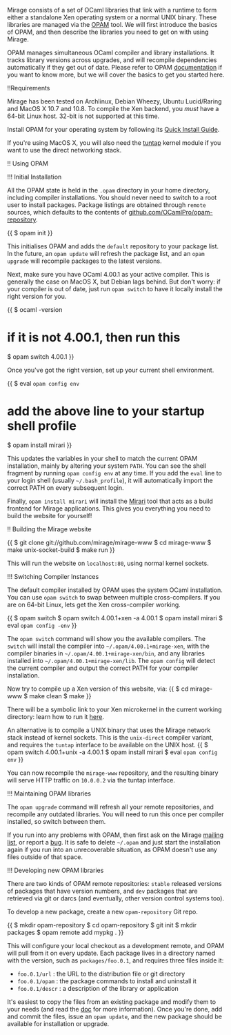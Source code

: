 Mirage consists of a set of OCaml libraries that link with a runtime to form
either a standalone Xen operating system or a normal UNIX binary.  These
libraries are managed via the [OPAM](http://opam.ocamlpro.com) tool.  We will
first introduce the basics of OPAM, and then describe the libraries you need to
get on with using Mirage.

OPAM manages simultaneous OCaml compiler and library installations.  It tracks
library versions across upgrades, and will recompile dependencies automatically
if they get out of date.  Please refer to OPAM
[documentation](https://opam.ocamlpro.com) if you want to know more, but we
will cover the basics to get you started here.

!!Requirements

Mirage has been tested on Archlinux, Debian Wheezy, Ubuntu Lucid/Raring and MacOS X 10.7 and 10.8. To compile the Xen backend, you *must* have a 64-bit Linux host. 32-bit is not supported at this time.

Install OPAM for your operating system by following its [Quick Install Guide](http://opam.ocamlpro.com/doc/Quick_Install.html).

If you're using MacOS X, you will also need the
[tuntap](http://tuntaposx.sourceforge.net/) kernel module if you want to use
the direct networking stack.

!! Using OPAM

!!! Initial Installation

All the OPAM state is held in the `.opam` directory in your home directory,
including compiler installations.  You should never need to switch to a root
user to install packages.  Package listings are obtained through `remote`
sources, which defaults to the contents of [github.com/OCamlPro/opam-repository](http://github.com/OCamlPro/opam-repository).

{{
$ opam init
}}

This initialises OPAM and adds the `default` repository to your package list.
In the future, an `opam update` will refresh the package list, and an
`opam upgrade` will recompile packages to the latest versions.

Next, make sure you have OCaml 4.00.1 as your active compiler.  This is generally
the case on MacOS X, but Debian lags behind.  But don't worry: if your compiler
is out of date, just run `opam switch` to have it locally install the right
version for you.

{{
$ ocaml -version
# if it is not 4.00.1, then run this
$ opam switch 4.00.1
}}

Once you've got the right version, set up your current shell environment.

{{
$ eval `opam config env`
# add the above line to your startup shell profile
$ opam install mirari
}}

This updates the variables in your shell to match the current OPAM
installation, mainly by altering your system `PATH`.  You can see the shell
fragment by running `opam config env` at any time.  If you add the `eval` line
to your login shell (usually `~/.bash_profile`), it will automatically import the
correct PATH on every subsequent login.

Finally, `opam install mirari` will install the [Mirari](/blog/mirari)
tool that acts as a build frontend for Mirage applications. This gives you
everything you need to build the website for yourself!

!! Building the Mirage website

{{
$ git clone git://github.com/mirage/mirage-www
$ cd mirage-www
$ make unix-socket-build
$ make run
}}

This will run the website on `localhost:80`, using normal kernel sockets.

!!! Switching Compiler Instances

The default compiler installed by OPAM uses the system OCaml installation. You
can use `opam switch` to swap between multiple cross-compilers.  If you are on
64-bit Linux, lets get the Xen cross-compiler working.

{{
$ opam switch
$ opam switch 4.00.1+xen -a 4.00.1
$ opam install mirari
$ eval `opam config -env`
}}

The `opam switch` command will show you the available compilers.  The
`switch` will install the compiler into `~/.opam/4.00.1+mirage-xen`,
with the compiler binaries in `~/.opam/4.00.1+mirage-xen/bin`, and any
libraries installed into `~/.opam/4.00.1+mirage-xen/lib`.  The `opam
config` will detect the current compiler and output the correct PATH
for your compiler installation.

Now try to compile up a Xen version of this website, via:
{{
$ cd mirage-www
$ make clean
$ make
}}

There will be a symbolic link to your Xen microkernel in the current
working directory: learn how to run it [here](/wiki/xen-boot).

An alternative is to compile a UNIX binary that uses the Mirage
network stack instead of kernel sockets. This is the `unix-direct`
compiler variant, and requires the `tuntap` interface to be available
on the UNIX host.
{{
$ opam switch 4.00.1+unix -a 4.00.1
$ opam install mirari
$ eval `opam config env`
}}

You can now recompile the `mirage-www` repository, and the resulting binary will
serve HTTP traffic on `10.0.0.2` via the tuntap interface.

!!! Maintaining OPAM libraries

The `opam upgrade` command will refresh all your remote repositories, and
recompile any outdated libraries.  You will need to run this once per compiler
installed, so switch between them.

If you run into any problems with OPAM, then first ask on the Mirage [mailing
list](/about), or report a [bug](http://github.com/OCamlPro/opam/issues).  It
is safe to delete `~/.opam` and just start the installation again if you run
into an unrecoverable situation, as OPAM doesn't use any files outside of that
space.

!!! Developing new OPAM libraries

There are two kinds of OPAM remote repositories: `stable` released versions of
packages that have version numbers, and `dev` packages that are retrieved via
git or darcs (and eventually, other version control systems too).

To develop a new package, create a new `opam-repository` Git repo.

{{
$ mkdir opam-repository
$ cd opam-repository
$ git init
$ mkdir packages
$ opam remote add mypkg .
}}

This will configure your local checkout as a development remote, and
OPAM will pull from it on every update. Each package lives in a
directory named with the version, such as `packages/foo.0.1`, and
requires three files inside it:

* `foo.0.1/url` : the URL to the distribution file or git directory
* `foo.0.1/opam` : the package commands to install and uninstall it
* `foo.0.1/descr` : a description of the library or application

It's easiest to copy the files from an existing package and modify
them to your needs (and read the [doc](http://opam.ocamlpro.org) for
more information). Once you're done, add and commit the files, issue
an `opam update`, and the new package should be available for
installation or upgrade.

